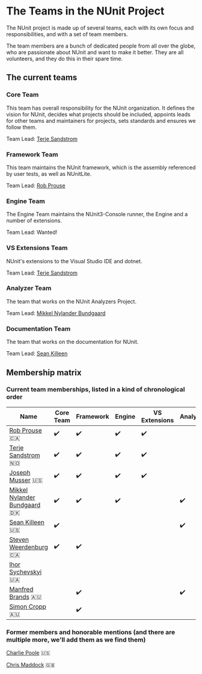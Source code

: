 # The Teams in the NUnit Project

The NUnit project is made up of several teams, each with its own focus and responsibilities, and with a set of team members.

The team members are a bunch of dedicated people from all over the globe, who are passionate about NUnit and want to make it better. They are all volunteers, and they do this in their spare time.

## The current teams

### Core Team

This team has overall responsibility for the NUnit organization. It defines the vision for NUnit, decides what projects should be included, appoints leads for other teams and maintainers for projects, sets standards and ensures we follow them.

Team Lead: [Terje Sandstrom](https://github.com/osiristerje)

### Framework Team

This team maintains the NUnit framework, which is the assembly referenced by user tests, as well as NUnitLite.

Team Lead: [Rob Prouse](https://github.com/rprouse)

### Engine Team

The Engine Team maintains the NUnit3-Console runner, the Engine and a number of extensions.

Team Lead: Wanted!

### VS Extensions Team

NUnit's extensions to the Visual Studio IDE and dotnet.

Team Lead: [Terje Sandstrom](https://github.com/osiristerje)

### Analyzer Team

The team that works on the NUnit Analyzers Project.

Team Lead: [Mikkel Nylander Bundgaard](https://github.com/mikkelbu)

### Documentation Team

The team that works on the documentation for NUnit.

Team Lead: [Sean Killeen](https://github.com/seankilleen)

## Membership matrix

### Current team memberships, listed in a kind of chronological order

|Name|Core Team|Framework|Engine|VS Extensions|Analyzer|Documentation|
|--|--|--|--|--|--|--|
|[Rob Prouse](https://github.com/rprouse) :canada: | :heavy_check_mark: | :heavy_check_mark: | :heavy_check_mark: | :heavy_check_mark: | | |
|[Terje Sandstrom](https://github.com/osiristerje) :norway: | :heavy_check_mark: | :heavy_check_mark: | :heavy_check_mark: | :heavy_check_mark: | | |
|[Joseph Musser](https://github.com/jnm2) :us: | :heavy_check_mark: | :heavy_check_mark: | :heavy_check_mark: | :heavy_check_mark: | | |
|[Mikkel Nylander Bundgaard](https://github.com/mikkelbu) :denmark: | :heavy_check_mark: | :heavy_check_mark: | :heavy_check_mark: | | :heavy_check_mark: | |
|[Sean Killeen](https://github.com/SeanKilleen) :us: | :heavy_check_mark: | | | | :heavy_check_mark: | :heavy_check_mark: |
|[Steven Weerdenburg](https://github.com/stevenaw) :canada: | :heavy_check_mark: | :heavy_check_mark: | | | | |
|[Ihor Sychevskyi](https://github.com/Arhell) :ukraine: | | | | | | :heavy_check_mark: |
|[Manfred Brands](https://github.com/manfred-brands) :australia: | | :heavy_check_mark: | | | :heavy_check_mark: | |
|[Simon Cropp](https://github.com/SimonCropp) :australia: | | :heavy_check_mark: | | | | |

### Former members and honorable mentions (and there are multiple more, we'll add them as we find them)

[Charlie Poole](https://github.com/CharliePoole) :us:

[Chris Maddock](https://github.com/ChrisMaddock) :gb:
